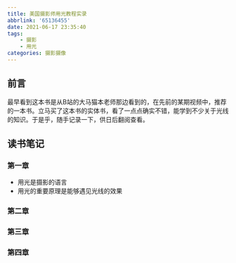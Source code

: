 ```yaml
---
title: 美国摄影师用光教程实录
abbrlink: '65136455'
date: 2021-06-17 23:35:40
tags:
    - 摄影
    - 用光
categories: 摄影摄像
---
```


## 前言
最早看到这本书是从B站的大马猫本老师那边看到的，在先前的某期视频中，推荐的一本书。立马买了这本书的实体书，看了一点点确实不错，能学到不少关于光线的知识。于是乎，随手记录一下，供日后翻阅查看。

<!-- more -->

## 读书笔记
### 第一章
- 用光是摄影的语言
- 用光的重要原理是能够遇见光线的效果

### 第二章
### 第三章
### 第四章

